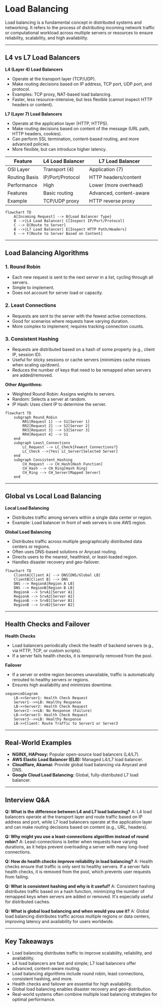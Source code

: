# Load Balancing

Load balancing is a fundamental concept in distributed systems and networking. It refers to the process of distributing incoming network traffic or computational workload across multiple servers or resources to ensure reliability, scalability, and high availability.

---

## L4 vs L7 Load Balancers

**L4 (Layer 4) Load Balancers**
- Operate at the transport layer (TCP/UDP).
- Make routing decisions based on IP address, TCP port, UDP port, and protocol.
- Examples: TCP proxy, NAT-based load balancing.
- Faster, less resource-intensive, but less flexible (cannot inspect HTTP headers or content).

**L7 (Layer 7) Load Balancers**
- Operate at the application layer (HTTP, HTTPS).
- Make routing decisions based on content of the message (URL path, HTTP headers, cookies).
- Can perform SSL termination, content-based routing, and more advanced policies.
- More flexible, but can introduce higher latency.

| Feature              | L4 Load Balancer    | L7 Load Balancer         |
|----------------------|--------------------|--------------------------|
| OSI Layer            | Transport (4)      | Application (7)          |
| Routing Basis        | IP/Port/Protocol   | HTTP headers/content     |
| Performance          | High               | Lower (more overhead)    |
| Features             | Basic routing      | Advanced, content-aware  |
| Example              | TCP/UDP proxy      | HTTP reverse proxy       |

```mermaid
flowchart TD
    A[Incoming Request] --> B{Load Balancer Type}
    B -->|L4 Load Balancer| C[Inspect IP/Port/Protocol]
    C --> D[Route to Server]
    B -->|L7 Load Balancer| E[Inspect HTTP Path/Headers]
    E --> F[Route to Server Based on Content]
```

---

## Load Balancing Algorithms

### 1. Round Robin
- Each new request is sent to the next server in a list, cycling through all servers.
- Simple to implement.
- Does not account for server load or capacity.

### 2. Least Connections
- Requests are sent to the server with the fewest active connections.
- Good for scenarios where requests have varying duration.
- More complex to implement; requires tracking connection counts.

### 3. Consistent Hashing
- Requests are distributed based on a hash of some property (e.g., client IP, session ID).
- Useful for sticky sessions or cache servers (minimizes cache misses when scaling up/down).
- Reduces the number of keys that need to be remapped when servers are added/removed.

**Other Algorithms:**
- Weighted Round Robin: Assigns weights to servers.
- Random: Selects a server at random.
- IP Hash: Uses client IP to determine the server.

```mermaid
flowchart TD
    subgraph Round_Robin
        RR1[Request 1] --> S1[Server 1]
        RR2[Request 2] --> S2[Server 2]
        RR3[Request 3] --> S3[Server 3]
        RR4[Request 4] --> S1
    end
    subgraph Least_Connections
        LC_Request --> LC_Check{Fewest Connections?}
        LC_Check -->|Yes| LC_Server[Selected Server]
    end
    subgraph Consistent_Hashing
        CH_Request --> CH_Hash[Hash Function]
        CH_Hash --> CH_Ring[Hash Ring]
        CH_Ring --> CH_Server[Mapped Server]
    end
```

---

## Global vs Local Load Balancing

**Local Load Balancing**
- Distributes traffic among servers within a single data center or region.
- Example: Load balancer in front of web servers in one AWS region.

**Global Load Balancing**
- Distributes traffic across multiple geographically distributed data centers or regions.
- Often uses DNS-based solutions or Anycast routing.
- Directs users to the nearest, healthiest, or least-loaded region.
- Handles disaster recovery and geo-failover.

```mermaid
flowchart TD
    ClientA[Client A] --> DNS[DNS/Global LB]
    ClientB[Client B] --> DNS
    DNS --> RegionA[Region A LB]
    DNS --> RegionB[Region B LB]
    RegionA --> SrvA1[Server A1]
    RegionA --> SrvA2[Server A2]
    RegionB --> SrvB1[Server B1]
    RegionB --> SrvB2[Server B2]
```

---

## Health Checks and Failover

**Health Checks**
- Load balancers periodically check the health of backend servers (e.g., via HTTP, TCP, or custom scripts).
- If a server fails health checks, it is temporarily removed from the pool.

**Failover**
- If a server or entire region becomes unavailable, traffic is automatically rerouted to healthy servers or regions.
- Ensures high availability and minimizes downtime.

```mermaid
sequenceDiagram
    LB->>Server1: Health Check Request
    Server1-->>LB: Healthy Response
    LB->>Server2: Health Check Request
    Server2-->>LB: No Response (Failure)
    LB->>Server3: Health Check Request
    Server3-->>LB: Healthy Response
    LB->>Client: Route Traffic to Server1 or Server3
```

---

## Real-World Examples

- **NGINX, HAProxy:** Popular open-source load balancers (L4/L7).
- **AWS Elastic Load Balancer (ELB):** Managed L4/L7 load balancer.
- **Cloudflare, Akamai:** Provide global load balancing via Anycast and DNS.
- **Google Cloud Load Balancing:** Global, fully-distributed L7 load balancer.

---

## Interview Q&A

**Q: What is the difference between L4 and L7 load balancing?**
A: L4 load balancers operate at the transport layer and route traffic based on IP address and port, while L7 load balancers operate at the application layer and can make routing decisions based on content (e.g., URL, headers).

**Q: Why might you use a least-connections algorithm instead of round robin?**
A: Least-connections is better when requests have varying durations, as it helps prevent overloading a server with many long-lived connections.

**Q: How do health checks improve reliability in load balancing?**
A: Health checks ensure that traffic is only sent to healthy servers. If a server fails health checks, it is removed from the pool, which prevents user requests from failing.

**Q: What is consistent hashing and why is it useful?**
A: Consistent hashing distributes traffic based on a hash function, minimizing the number of remapped keys when servers are added or removed. It's especially useful for distributed caches.

**Q: What is global load balancing and when would you use it?**
A: Global load balancing distributes traffic across multiple regions or data centers, improving latency and availability for users worldwide.

---

## Key Takeaways

- Load balancing distributes traffic to improve scalability, reliability, and availability.
- L4 load balancers are fast and simple; L7 load balancers offer advanced, content-aware routing.
- Load balancing algorithms include round robin, least connections, consistent hashing, and more.
- Health checks and failover are essential for high availability.
- Global load balancing enables disaster recovery and geo-distribution.
- Real-world systems often combine multiple load balancing strategies for optimal performance.